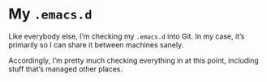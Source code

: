 My `.emacs.d`
===========

Like everybody else, I’m checking my `.emacs.d` into Git.  In my case,
it’s primarily so I can share it between machines sanely.

Accordingly, I’m pretty much checking everything in at this point,
including stuff that’s managed other places.
